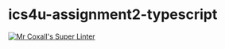 # ics4u-assignment2-typescript

[![Mr Coxall's Super Linter](https://github.com/dbcalitis/ics4u-assignment2-typescript/workflows/Mr%20Coxall's%20Super%20Linter/badge.svg)](https://github.com/dbcalitis/ics4u-assignment2-typescript/actions/)
